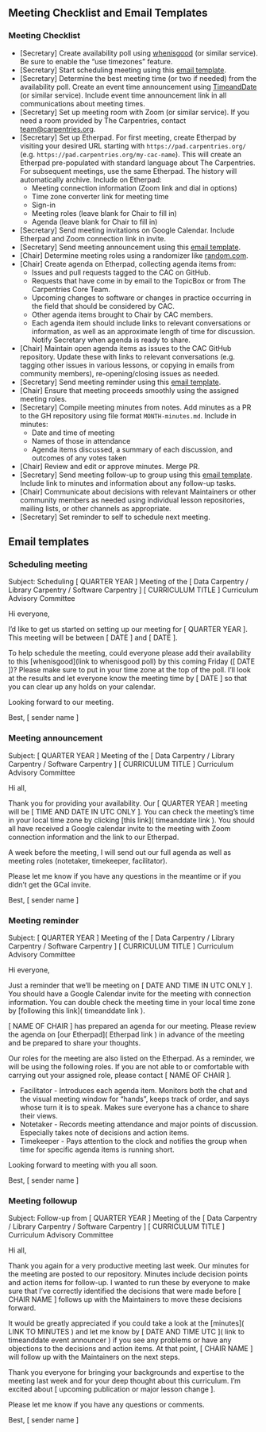 ## Meeting Checklist and Email Templates

### Meeting Checklist
- [Secretary] Create availability poll using [whenisgood](http://whenisgood.net/Create) (or similar service). 
  Be sure to enable the “use timezones” feature. 
- [Secretary] Start scheduling meeting using this [email template](#scheduling-meeting). 
- [Secretary] Determine the best meeting time (or two if needed) from the availability poll. 
  Create an event time announcement using [TimeandDate](https://www.timeanddate.com/worldclock/fixedform.html) 
  (or similar service). Include event time announcement link in all communications about meeting times. 
- [Secretary] Set up meeting room with Zoom (or similar service). If you need a room provided by The Carpentries, 
  contact [team@carpentries.org](mailto:team@carpentries).
- [Secretary] Set up Etherpad. For first meeting, create Etherpad by visiting your desired URL starting 
  with `https://pad.carpentries.org/` (e.g. `https://pad.carpentries.org/my-cac-name`). This will create an Etherpad
  pre-populated with standard language about The Carpentries. For subsequent meetings, use the same Etherpad. 
  The history will automatically archive. Include on Etherpad:
     - Meeting connection information (Zoom link and dial in options)  
     - Time zone converter link for meeting time
     - Sign-in
     - Meeting roles (leave blank for Chair to fill in)
     - Agenda (leave blank for Chair to fill in)
- [Secretary] Send meeting invitations on Google Calendar. Include Etherpad and Zoom connection link in invite. 
- [Secretary] Send meeting announcement using this [email template](#meeting-announcement).
- [Chair] Determine meeting roles using a randomizer like [random.com](https://www.random.org/lists/).
- [Chair] Create agenda on Etherpad, collecting agenda items from:
  - Issues and pull requests tagged to the CAC on GitHub.
  - Requests that have come in by email to the TopicBox or from The Carpentries Core Team. 
  - Upcoming changes to software or changes in practice occurring in the field that should be considered by CAC. 
  - Other agenda items brought to Chair by CAC members. 
  - Each agenda item should include links to relevant conversations or information, 
    as well as an approximate length of time for discussion. Notify Secretary when agenda is ready to share. 
- [Chair] Maintain open agenda items as issues to the CAC GitHub repository. Update these with links to relevant
  conversations (e.g. tagging other issues in various lessons, or copying in emails from community members), 
  re-opening/closing issues as needed.
- [Secretary] Send meeting reminder using this [email template](#meeting-reminder).
- [Chair] Ensure that meeting proceeds smoothly using the assigned meeting roles. 
- [Secretary] Compile meeting minutes from notes. Add minutes as a PR to the GH repository using file format 
  `MONTH-minutes.md`. Include in minutes:
  - Date and time of meeting
  - Names of those in attendance
  - Agenda items discussed, a summary of each discussion, and outcomes of any votes taken
- [Chair] Review and edit or approve minutes. Merge PR. 
- [Secretary] Send meeting follow-up to group using this [email template](#meeting-followup). Include link to minutes and information about any follow-up tasks. 
- [Chair] Communicate about decisions with relevant Maintainers or other community members as needed using individual lesson repositories, mailing lists, or other channels as appropriate. 
- [Secretary] Set reminder to self to schedule next meeting. 

## Email templates

### Scheduling meeting
Subject: Scheduling [ QUARTER YEAR ] Meeting of the [ Data Carpentry / Library Carpentry / Software Carpentry ] 
[ CURRICULUM TITLE ] Curriculum Advisory Committee

Hi everyone,

I’d like to get us started on setting up our meeting for [ QUARTER YEAR ]. This meeting will be between 
[ DATE ] and [ DATE ]. 

To help schedule the meeting, could everyone please add their availability to this 
[whenisgood](link to whenisgood poll) by this coming Friday ([ DATE ])? Please make sure to put in your time zone at 
the top of the poll. I’ll look at the results and let everyone know the meeting time by [ DATE ] so that you can clear 
up any holds on your calendar.

Looking forward to our meeting. 

Best, 
[ sender name ]

### Meeting announcement

Subject: [ QUARTER YEAR ] Meeting of the [ Data Carpentry / Library Carpentry / Software Carpentry ] [ CURRICULUM TITLE ] 
Curriculum Advisory Committee

Hi all,

Thank you for providing your availability. Our [ QUARTER YEAR ] meeting will be [ TIME AND DATE IN UTC ONLY ]. 
You can check the meeting’s time in your local time zone by clicking [this link]( timeanddate link ). You should 
all have received a Google calendar invite to the meeting with Zoom connection information and the link to our Etherpad. 

A week before the meeting, I will send out our full agenda as well as meeting roles (notetaker, timekeeper, facilitator). 

Please let me know if you have any questions in the meantime or if you didn’t get the GCal invite. 

Best, 
[ sender name ]

### Meeting reminder
Subject: [ QUARTER YEAR ] Meeting of the [ Data Carpentry / Library Carpentry / Software Carpentry ] [ CURRICULUM TITLE ] 
Curriculum Advisory Committee

Hi everyone, 

Just a reminder that we’ll be meeting on [ DATE AND TIME IN UTC ONLY ]. You should have a Google Calendar invite for 
the meeting with connection information. You can double check the meeting time in your local time zone by 
[following this link]( timeanddate link ). 

[ NAME OF CHAIR ] has prepared an agenda for our meeting. Please review the agenda on [our Etherpad]( Etherpad link ) 
in advance of the meeting and be prepared to share your thoughts. 

Our roles for the meeting are also listed on the Etherpad. As a reminder, we will be using the following roles. 
If you are not able to or comfortable with carrying out your assigned role, please contact [ NAME OF CHAIR ]. 

- Facilitator - Introduces each agenda item. Monitors both the chat and the visual meeting window for “hands”, keeps 
track of order, and says whose turn it is to speak. Makes sure everyone has a chance to share their views.
- Notetaker - Records meeting attendance and major points of discussion. Especially takes note of decisions and action 
items.
- Timekeeper - Pays attention to the clock and notifies the group when time for specific agenda items is running short.

Looking forward to meeting with you all soon.

Best,
[ sender name ]

### Meeting followup
Subject: Follow-up from [ QUARTER YEAR ] Meeting of the [ Data Carpentry / Library Carpentry / Software Carpentry ] 
[ CURRICULUM TITLE ] Curriculum Advisory Committee

Hi all,

Thank you again for a very productive meeting last week. Our minutes for the meeting are posted to our repository. 
Minutes include decision points and action items for follow-up. I wanted to run these by everyone to make sure that
I’ve correctly identified the decisions that were made before [ CHAIR NAME ] follows up with the Maintainers to move
these decisions forward.

It would be greatly appreciated if you could take a look at the [minutes]( LINK TO MINUTES ) and let me know by
[ DATE AND TIME UTC ]( link to timeanddate event announcer ) if you see any problems or have any objections to the
decisions and action items. At that point, [ CHAIR NAME ] will follow up with the Maintainers on the next steps.

Thank you everyone for bringing your backgrounds and expertise to the meeting last week and for your deep thought
about this curriculum. I’m excited about [ upcoming publication or major lesson change ].

Please let me know if you have any questions or comments.

Best, 
[ sender name ]

